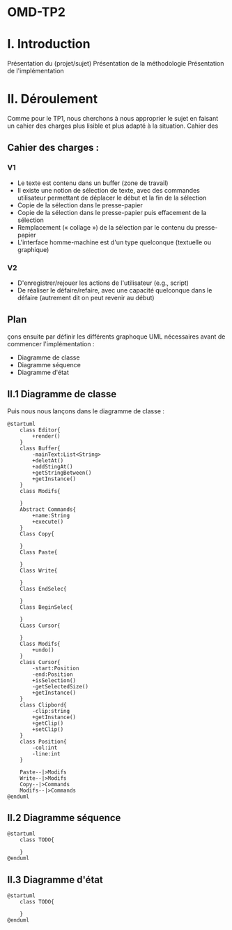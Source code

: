 # OMD-TP2

# I. Introduction
Présentation du (projet/sujet)
Présentation de la méthodologie
Présentation de l'implémentation

# II. Déroulement

Comme pour le TP1, nous cherchons à nous approprier le sujet en faisant un cahier des charges plus lisible et plus adapté à la situation.
Cahier des
## Cahier des charges : 

### V1

- Le texte est contenu dans un buffer (zone de travail)
- Il  existe  une  notion  de  sélection  de  texte,  avec  des  commandes  utilisateur  permettant  de déplacer le début et la fin de la sélection
- Copie de la sélection dans le presse-papier
- Copie de la sélection dans le presse-papier puis effacement de la sélection
- Remplacement (« collage ») de la sélection par le contenu du presse-papier
- L'interface homme-machine est d'un type quelconque (textuelle ou graphique)

### V2

- D'enregistrer/rejouer les actions de l'utilisateur (e.g., script) 
- De réaliser le défaire/refaire, avec une capacité quelconque dans le défaire 
(autrement dit on peut revenir au début)

## Plan
çons ensuite par définir les différents graphoque UML nécessaires avant de commencer l'implémentation :
- Diagramme de classe
- Diagramme séquence
- Diagramme d'état

## II.1 Diagramme de classe

Puis nous nous lançons dans le diagramme de classe :

```plantuml
@startuml
    class Editor{
        +render()
    }
    class Buffer{
        -mainText:List<String> 
        +deletAt()
        +addStingAt()
        +getStringBetween()
        +getInstance()
    }
    class Modifs{
        
    }
    Abstract Commands{
        +name:String
        +execute()
    }
    Class Copy{

    }
    Class Paste{

    }
    Class Write{

    }
    Class EndSelec{

    }
    Class BeginSelec{

    }
    CLass Cursor{

    }
    Class Modifs{
        +undo()
    }
    class Cursor{
        -start:Position
        -end:Position
        +isSelection()
        -getSelectedSize()
        +getInstance()
    }
    class Clipbord{
        -clip:string
        +getInstance()
        +getClip()
        +setClip()
    }
    class Position{
        -col:int
        -line:int
    }

    Paste--|>Modifs
    Write--|>Modifs
    Copy--|>Commands
    Modifs--|>Commands
@enduml
``` 

## II.2 Diagramme séquence

```plantuml
@startuml
    class TODO{

    }
@enduml
``` 

## II.3 Diagramme d'état

```plantuml
@startuml
    class TODO{

    }
@enduml
``` 